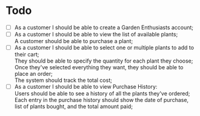 # Todo

- [ ] As a customer I should be able to create a Garden Enthusiasts account;
- [ ] As a customer I should be able to view the list of available plants;\
A customer should be able to purchase a plant;
- [ ] As a customer I should be able to select one or multiple plants to add to their cart;\
They should be able to specify the quantity for each plant they choose;\
Once they've selected everything they want, they should be able to place an order;\
The system should track the total cost;
- [ ] As a customer I should be able to view Purchase History:\
Users should be able to see a history of all the plants they've ordered;\
Each entry in the purchase history should show the date of purchase, list of plants bought, and the total amount paid;
